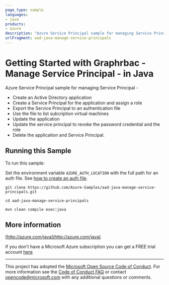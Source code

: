 ```yaml
---
page_type: sample
languages:
- java
products:
- azure
description: "Azure Service Principal sample for managing Service Principal"
urlFragment: aad-java-manage-service-principals
---
```


# Getting Started with Graphrbac - Manage Service Principal - in Java #


  Azure Service Principal sample for managing Service Principal -
   - Create an Active Directory application
   - Create a Service Principal for the application and assign a role
   - Export the Service Principal to an authentication file
   - Use the file to list subcription virtual machines
   - Update the application
   - Update the service principal to revoke the password credential and the role
   - Delete the application and Service Principal.
 

## Running this Sample ##

To run this sample:

Set the environment variable `AZURE_AUTH_LOCATION` with the full path for an auth file. See [how to create an auth file](https://github.com/Azure/azure-libraries-for-java/blob/master/AUTH.md).

    git clone https://github.com/Azure-Samples/aad-java-manage-service-principals.git

    cd aad-java-manage-service-principals

    mvn clean compile exec:java

## More information ##

[http://azure.com/java](http://azure.com/java)

If you don't have a Microsoft Azure subscription you can get a FREE trial account [here](http://go.microsoft.com/fwlink/?LinkId=330212)

---

This project has adopted the [Microsoft Open Source Code of Conduct](https://opensource.microsoft.com/codeofconduct/). For more information see the [Code of Conduct FAQ](https://opensource.microsoft.com/codeofconduct/faq/) or contact [opencode@microsoft.com](mailto:opencode@microsoft.com) with any additional questions or comments.
